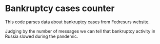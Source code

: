 # Bankruptcy cases counter

This code parses data about bankruptcy cases from Fedresurs website. 

Judging by the number of messages we can tell that bankruptcy activity in Russia slowed during the pandemic.
